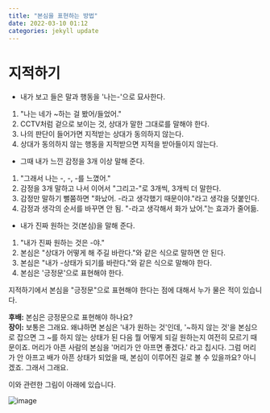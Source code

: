 ```yaml
---
title: "본심을 표현하는 방법"
date: 2022-03-10 01:12
categories: jekyll update
---
```


# 지적하기
* 내가 보고 들은 말과 행동을 '나는-'으로 묘사한다.
1. "나는 네가 ~하는 걸 봤어/들었어."
1. CCTV처럼 겉으로 보이는 것, 상대가 말한 그대로를 말해야 한다. 
1. 나의 판단이 들어가면 지적받는 상대가 동의하지 않는다.
1. 상대가 동의하지 않는 행동을 지적받으면 지적을 받아들이지 않는다.
* 그때 내가 느낀 감정을 3개 이상 말해 준다.
1. "그래서 나는 -, -, -를 느꼈어."
1. 감정을 3개 말하고 나서 이어서 "그리고-"로 3개씩, 3개씩 더 말한다.
1. 감정만 말하기 뻘쭘하면 "화났어. -라고 생각했기 때문이야."라고 생각을 덧붙인다.
1. 감정과 생각의 순서를 바꾸면 안 됨. "-라고 생각해서 화가 났어."는 효과가 줄어듦.
* 내가 진짜 원하는 것(본심)을 말해 준다.
1. "내가 진짜 원하는 것은 -야."
1. 본심은 "상대가 어떻게 해 주길 바란다."와 같은 식으로 말하면 안 된다.
1. 본심은 "내가 -상태가 되기를 바란다."와 같은 식으로 말해야 한다.
1. 본심은 '긍정문'으로 표현해야 한다.

지적하기에서 본심을 "긍정문"으로 표현해야 한다는 점에 대해서 누가 물은 적이 있습니다. 
> 
**후배:** 본심은 긍정문으로 표현해야 하나요?   
**장이:** 보통은 그래요. 왜냐하면 본심은 '내가 원하는 것'인데, '~하지 않는 것'을 본심으로 잡으면 그 ~를 하지 않는 상태가 된 다음 뭘 어떻게 되길 원하는지 여전히 모르기 때문이죠. 머리가 아픈 사람의 본심을 '머리가 안 아프면 좋겠다.' 라고 칩시다. 그럼 머리가 안 아프고 배가 아픈 상태가 되었을 때, 본심이 이루어진 걸로 볼 수 있을까요? 아니겠죠. 그래서 그래요.

이와 관련한 그림이 아래에 있습니다.
	
![image](http://zipnumsa.github.io/media/bonsim.png)
